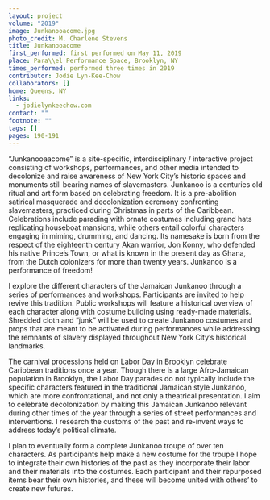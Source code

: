 ```yaml
---
layout: project
volume: "2019"
image: Junkanooacome.jpg
photo_credit: M. Charlene Stevens
title: Junkanooacome
first_performed: first performed on May 11, 2019
place: Para\\el Performance Space, Brooklyn, NY
times_performed: performed three times in 2019
contributor: Jodie Lyn-Kee-Chow
collaborators: []
home: Queens, NY
links:
  - jodielynkeechow.com
contact: ""
footnote: ""
tags: []
pages: 190-191
---
```


“Junkanooaacome” is a site-specific, interdisciplinary / interactive project consisting of workshops, performances, and other media intended to decolonize and raise awareness of New York City’s historic spaces and monuments still bearing names of slavemasters. Junkanoo is a centuries old ritual and art form based on celebrating freedom. It is a pre-abolition satirical masquerade and decolonization ceremony confronting slavemasters, practiced during Christmas in parts of the Caribbean. Celebrations include parading with ornate costumes including grand hats replicating houseboat mansions, while others entail colorful characters engaging in miming, drumming, and dancing. Its namesake is born from the respect of the eighteenth century Akan warrior, Jon Konny, who defended his native Prince’s Town, or what is known in the present day as Ghana, from the Dutch colonizers for more than twenty years. Junkanoo is a performance of freedom!

I explore the different characters of the Jamaican Junkanoo through a series of performances and workshops. Participants are invited to help revive this tradition. Public workshops will feature a historical overview of each character along with costume building using ready-made materials. Shredded cloth and “junk” will be used to create Junkanoo costumes and props that are meant to be activated during performances while addressing the remnants of slavery displayed throughout New York City’s historical landmarks.

The carnival processions held on Labor Day in Brooklyn celebrate Caribbean traditions once a year. Though there is a large Afro-Jamaican population in Brooklyn, the Labor Day parades do not typically include the specific characters featured in the traditional Jamaican style Junkanoo, which are more confrontational, and not only a theatrical presentation. I aim to celebrate decolonization by making this Jamaican Junkanoo relevant during other times of the year through a series of street performances and interventions. I research the customs of the past and re-invent ways to address today’s political climate.

I plan to eventually form a complete Junkanoo troupe of over ten characters. As participants help make a new costume for the troupe I hope to integrate their own histories of the past as they incorporate their labor and their materials into the costumes. Each participant and their repurposed items bear their own histories, and these will become united with others’ to create new futures.
